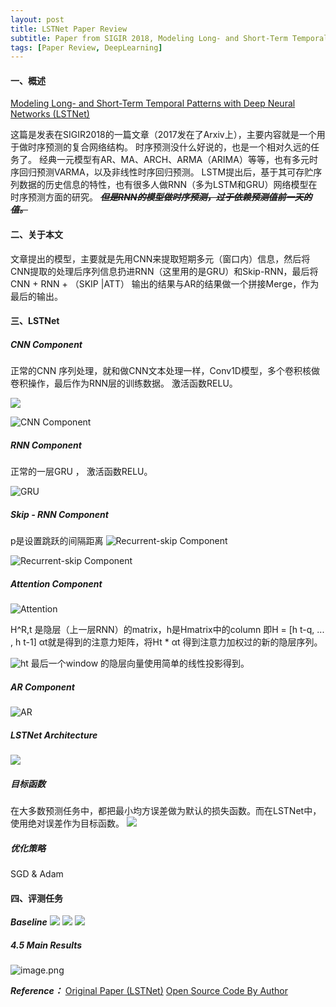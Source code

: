 ```yaml
---
layout: post
title: LSTNet Paper Review
subtitle: Paper from SIGIR 2018, Modeling Long- and Short-Term Temporal Patterns with Deep Neural Networks
tags: [Paper Review, DeepLearning]
---
```


#### 一、概述
[Modeling Long- and Short-Term Temporal Patterns with Deep Neural Networks (LSTNet)](http://nyc.lti.cs.cmu.edu/yiming/Publications/lai-sigir18.pdf)

这篇是发表在SIGIR2018的一篇文章（2017发在了Arxiv上），主要内容就是一个用于做时序预测的复合网络结构。
时序预测没什么好说的，也是一个相对久远的任务了。
经典一元模型有AR、MA、ARCH、ARMA（ARIMA）等等，也有多元时序回归预测VARMA，以及非线性时序回归预测。
LSTM提出后，基于其可存贮序列数据的历史信息的特性，也有很多人做RNN（多为LSTM和GRU）网络模型在时序预测方面的研究。
~~***但是RNN的模型做时序预测，过于依赖预测值前一天的值。***~~
#### 二、关于本文
文章提出的模型，主要就是先用CNN来提取短期多元（窗口内）信息，然后将CNN提取的处理后序列信息扔进RNN（这里用的是GRU）和Skip-RNN，最后将 CNN + RNN + （SKIP |ATT）  输出的结果与AR的结果做一个拼接Merge，作为最后的输出。
#### 三、LSTNet
##### CNN Component
正常的CNN 序列处理，就和做CNN文本处理一样，Conv1D模型，多个卷积核做卷积操作，最后作为RNN层的训练数据。
激活函数RELU。

![](https://upload-images.jianshu.io/upload_images/10029502-5baf1b0fb7bdedc1.png?imageMogr2/auto-orient/strip%7CimageView2/2/w/1240)

![CNN Component](https://upload-images.jianshu.io/upload_images/10029502-e61f3e35e3bbc607.png?imageMogr2/auto-orient/strip%7CimageView2/2/w/1240)

##### RNN Component

正常的一层GRU ， 激活函数RELU。

![GRU](https://upload-images.jianshu.io/upload_images/10029502-3ea21eca3f525d80.png?imageMogr2/auto-orient/strip%7CimageView2/2/w/1240)


##### Skip - RNN Component
p是设置跳跃的间隔距离
![Recurrent-skip Component](https://upload-images.jianshu.io/upload_images/10029502-f3ae60c8ecfe351a.png?imageMogr2/auto-orient/strip%7CimageView2/2/w/1240)

![Recurrent-skip Component](https://upload-images.jianshu.io/upload_images/10029502-2720315585321ec9.png?imageMogr2/auto-orient/strip%7CimageView2/2/w/1240)

##### Attention Component

![Attention](https://upload-images.jianshu.io/upload_images/10029502-9452de9aba564b36.png?imageMogr2/auto-orient/strip%7CimageView2/2/w/1240)

H^R,t 是隐层（上一层RNN）的matrix，h是Hmatrix中的column
即H = [h t-q, ... , h t-1] 
αt就是得到的注意力矩阵，将Ht * αt 得到注意力加权过的新的隐层序列。

![ht](https://upload-images.jianshu.io/upload_images/10029502-b545761d79584d2b.png?imageMogr2/auto-orient/strip%7CimageView2/2/w/1240)
最后一个window 的隐层向量使用简单的线性投影得到。

##### AR Component

![AR](https://upload-images.jianshu.io/upload_images/10029502-6c7b9526585518ea.png?imageMogr2/auto-orient/strip%7CimageView2/2/w/1240)

##### LSTNet Architecture

![](https://upload-images.jianshu.io/upload_images/10029502-53ec561bfa816784.png?imageMogr2/auto-orient/strip%7CimageView2/2/w/1240)

##### 目标函数

在大多数预测任务中，都把最小均方误差做为默认的损失函数。而在LSTNet中，使用绝对误差作为目标函数。
![](https://upload-images.jianshu.io/upload_images/10029502-781004dd58b519fd.png?imageMogr2/auto-orient/strip%7CimageView2/2/w/1240)

##### 优化策略
SGD & Adam

#### 四、评测任务

***Baseline***
![](https://upload-images.jianshu.io/upload_images/10029502-41fb526b7dcc38a4.png?imageMogr2/auto-orient/strip%7CimageView2/2/w/1240)
![](https://upload-images.jianshu.io/upload_images/10029502-8891d94bb0cd4c14.png?imageMogr2/auto-orient/strip%7CimageView2/2/w/1240)
![](https://upload-images.jianshu.io/upload_images/10029502-6fe2986629c4343d.png?imageMogr2/auto-orient/strip%7CimageView2/2/w/1240)
##### 4.5 Main Results
![image.png](https://upload-images.jianshu.io/upload_images/10029502-c2873e3c1d767052.png?imageMogr2/auto-orient/strip%7CimageView2/2/w/1240)

  ***Reference：***
[Original Paper (LSTNet)](http://nyc.lti.cs.cmu.edu/yiming/Publications/lai-sigir18.pdf)
[Open Source Code By Author](https://github.com/laiguokun/LSTNet)





